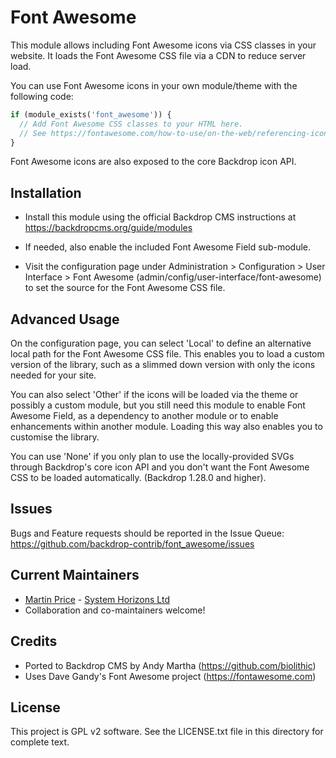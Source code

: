Font Awesome
============

This module allows including Font Awesome icons via CSS classes in your website.
It loads the Font Awesome CSS file via a CDN to reduce server load.

You can use Font Awesome icons in your own module/theme with the following code:

``` php
if (module_exists('font_awesome')) {
  // Add Font Awesome CSS classes to your HTML here.
  // See https://fontawesome.com/how-to-use/on-the-web/referencing-icons/basic-use for examples.
}
```

Font Awesome icons are also exposed to the core Backdrop icon API.

Installation
------------

- Install this module using the official Backdrop CMS instructions at
  https://backdropcms.org/guide/modules

- If needed, also enable the included Font Awesome Field sub-module.

- Visit the configuration page under Administration > Configuration > User
  Interface > Font Awesome (admin/config/user-interface/font-awesome) to set
  the source for the Font Awesome CSS file.

Advanced Usage
--------------

On the configuration page, you can select 'Local' to define an alternative
local path for the Font Awesome CSS file. This enables you to load a custom
version of the library, such as a slimmed down version with only the icons
needed for your site.

You can also select 'Other' if the icons will be loaded via the theme or
possibly a custom module, but you still need this module to enable Font Awesome
Field, as a dependency to another module or to enable enhancements within
another module. Loading this way also enables you to customise the library.

You can use 'None' if you only plan to use the locally-provided SVGs through
Backdrop's core icon API and you don't want the Font Awesome CSS to be loaded
automatically. (Backdrop 1.28.0 and higher).

Issues
------

Bugs and Feature requests should be reported in the Issue Queue:
https://github.com/backdrop-contrib/font_awesome/issues

Current Maintainers
-------------------

- [Martin Price](https://github.com/yorkshire-pudding) - [System Horizons Ltd](https://www.systemhorizons.co.uk)
- Collaboration and co-maintainers welcome!

Credits
-------

- Ported to Backdrop CMS by Andy Martha (https://github.com/biolithic)
- Uses Dave Gandy's Font Awesome project (https://fontawesome.com)

License
-------

This project is GPL v2 software. See the LICENSE.txt file in this directory for
complete text.
